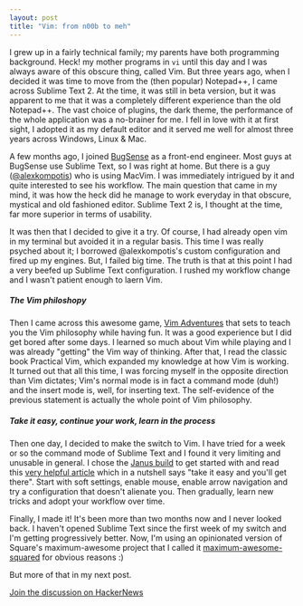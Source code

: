 ```yaml
---
layout: post
title: "Vim: from n00b to meh"
---
```


I grew up in a fairly technical family; my parents have both programming background. Heck! my mother programs in ```vi``` until this day and I was always aware of this obscure thing, called Vim. But three years ago, when I decided it was time to move from the (then popular) Notepad++, I came across Sublime Text 2. At the time, it was still in beta version, but it was apparent to me that it was a completely different experience than the old Notepad++. The vast choice of plugins, the dark theme, the performance of the whole application was a no-brainer for me. I fell in love with it at first sight, I adopted it as my default editor and it served me well for almost three years across Windows, Linux & Mac.

A few months ago, I joined [BugSense](http://www.bugsense.com/) as a front-end engineer. Most guys at BugSense use Sublime Text, so I was right at home. But there is a guy ([@alexkompotis](http://twitter.com/alexkompotis)) who is using MacVim. I was immediately intrigued by it and quite interested to see his workflow. The main question that came in my mind, it was how the heck did he manage to work everyday in that obscure, mystical and old fashioned editor. Sublime Text 2 is, I thought at the time, far more superior in terms of usability.

It was then that I decided to give it a try. Of course, I had already open vim in my terminal but avoided it in a regular basis. This time I was really psyched about it; I borrowed @alexkompotis's custom configuration and fired up my engines. But, I failed big time. The truth is that at this point I had a very beefed up Sublime Text configuration. I rushed my workflow change and I wasn't patient enough to laern Vim.

##### The Vim philoshopy

Then I came across this awesome game, [Vim Adventures](http://vim-adventures.com/) that sets to teach you the Vim philosophy while having fun. It was a good experience but I did get bored after some days. I learned so much about Vim while playing and I was already "getting" the Vim way of thinking. After that, I read the classic book Practical Vim, which expanded my knowledge at how Vim is working. It turned out that all this time, I was forcing myself in the opposite direction than Vim dictates; Vim's normal mode is in fact a command mode (duh!) and the insert mode is, well, for inserting text. The self-evidence of the previous statement is actually the whole point of Vim philosophy.

##### Take it easy, continue your work, learn in the process

Then one day, I decided to make the switch to Vim. I have tried for a week or so the command mode of Sublime Text and I found it very limiting and unusable in general. I chose the [Janus build](https://github.com/carlhuda/janus) to get started with and read this [very helpful article](http://yehudakatz.com/2010/07/29/everyone-who-tried-to-convince-me-to-use-vim-was-wrong/) which in a nutshell says "take it easy and you'll get there". Start with soft settings, enable mouse, enable arrow navigation and try a configuration that doesn't alienate you. Then gradually, learn new tricks and adopt your workflow over time.

Finally, I made it! It's been more than two months now and I never looked back. I haven't opened Sublime Text since the first week of my switch and I'm getting progressively better. Now, I'm using an opinionated version of Square's maximum-awesome project that I called it [maximum-awesome-squared](https://github.com/tsironis/maximum-awesome-squared) for obvious reasons :)

But more of that in my next post.

[Join the discussion on HackerNews](https://news.ycombinator.com/item?id=6425024)
